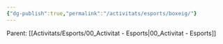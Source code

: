 ```yaml
---
{"dg-publish":true,"permalink":"/activitats/esports/boxeig/"}
---
```


Parent: [[Activitats/Esports/00_Activitat - Esports\|00_Activitat - Esports]]